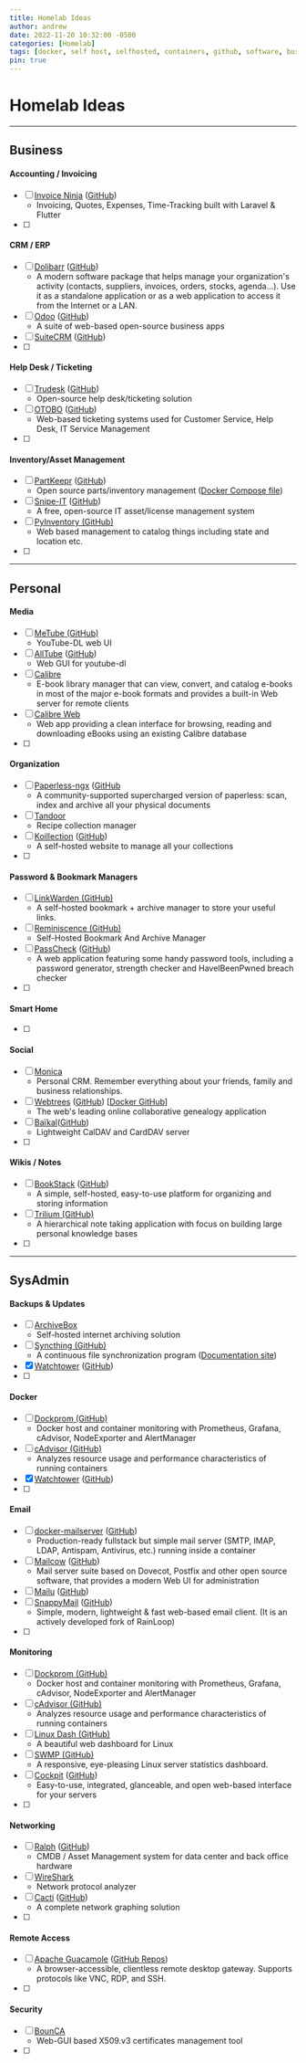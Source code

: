 ```yaml
---
title: Homelab Ideas
author: andrew
date: 2022-11-20 10:32:00 -0500
categories: [Homelab]
tags: [docker, self host, selfhosted, containers, github, software, business, personal, accounting, invoicing, crm, erp, help desk, inventory, media, organization, smart home, passwords, wiki, backups, email, monitoring, networking, security, sysadmin, homelab]
pin: true
---
```


# Homelab Ideas

---
## Business

#### Accounting / Invoicing
- [ ] [Invoice Ninja](https://www.invoiceninja.org/) ([GitHub](https://github.com/invoiceninja/invoiceninja))
  - Invoicing, Quotes, Expenses, Time-Tracking built with Laravel & Flutter
- [ ] 

#### CRM / ERP
- [ ] [Dolibarr](https://www.dolibarr.org/) ([GitHub](https://github.com/dolibarr))
  - A modern software package that helps manage your organization's activity (contacts, suppliers, invoices, orders, stocks, agenda…). Use it as a standalone application or as a web application to access it from the Internet or a LAN.
- [ ] [Odoo](https://www.odoo.com/) ([GitHub](https://github.com/odoo/odoo))
  - A suite of web-based open-source business apps
- [ ] [SuiteCRM](https://suitecrm.com/) ([GitHub](https://github.com/salesagility/SuiteCRM))
- [ ] 

#### Help Desk / Ticketing
- [ ] [Trudesk](http://trudesk.io/) ([GitHub](https://github.com/polonel/trudesk))
  - Open-source help desk/ticketing solution
- [ ] [OTOBO](https://otobo.de/en/) ([GitHub](https://github.com/RotherOSS/))
  - Web-based ticketing systems used for Customer Service, Help Desk, IT Service Management
- [ ] 

#### Inventory/Asset Management
- [ ] [PartKeepr](https://www.partkeepr.org/) ([GitHub](https://github.com/partkeepr/PartKeepr))
  - Open source parts/inventory management ([Docker Compose file](https://github.com/partkeepr/PartKeepr/blob/master/docker/development/docker-compose.yml))
- [ ] [Snipe-IT](https://snipeitapp.com/product/open-source) ([GitHub](https://github.com/snipe/snipe-it))
  - A free, open-source IT asset/license management system
- [ ] [PyInventory (GitHub)](https://github.com/jedie/PyInventory)
  - Web based management to catalog things including state and location etc.
- [ ] 

---
## Personal

#### Media
- [ ] [MeTube (GitHub)](https://github.com/alexta69/metube)
  - YouTube-DL web UI
- [ ] [AllTube](https://www.alltubedownload.net/) ([GitHub](https://github.com/Rudloff/alltube))
  - Web GUI for youtube-dl
- [ ] [Calibre](https://calibre-ebook.com/)
  - E-book library manager that can view, convert, and catalog e-books in most of the major e-book formats and provides a built-in Web server for remote clients
- [ ] [Calibre Web](https://github.com/janeczku/calibre-web)
  - Web app providing a clean interface for browsing, reading and downloading eBooks using an existing Calibre database
- [ ] 

#### Organization
- [ ] [Paperless-ngx](https://paperless-ngx.readthedocs.io/en/latest/) ([GitHub](https://github.com/jonaswinkler/paperless-ng)
  - A community-supported supercharged version of paperless: scan, index and archive all your physical documents
- [ ] [Tandoor](https://tandoor.dev/)
  - Recipe collection manager
- [ ] [Koillection](https://koillection.github.io/) ([GitHub](https://github.com/koillection/koillection))
  - A self-hosted website to manage all your collections
- [ ] 

#### Password & Bookmark Managers
- [ ] [LinkWarden (GitHub)](https://github.com/Daniel31x13/link-warden)
  - A self-hosted bookmark + archive manager to store your useful links.
- [ ] [Reminiscence (GitHub)](https://github.com/kanishka-linux/reminiscence)
  - Self-Hosted Bookmark And Archive Manager
- [ ] [PassCheck](https://passcheck.anhur.xyz/) ([GitHub](https://github.com/apacketofsweets/PassCheck))
  - A web application featuring some handy password tools, including a password generator, strength checker and HaveIBeenPwned breach checker
- [ ] 

#### Smart Home
- [ ] 

#### Social
- [ ] [Monica](https://github.com/monicahq/monica/blob/main/docs/installation/providers/docker.md)
  - Personal CRM. Remember everything about your friends, family and business relationships.
- [ ] [Webtrees](http://www.webtrees.net/) ([GitHub](https://github.com/fisharebest/webtrees)) [[Docker GitHub](https://github.com/H2CK/webtrees)]
  - The web's leading online collaborative genealogy application
- [ ] [Baïkal](https://sabre.io/baikal/)([GitHub](https://github.com/sabre-io/Baikal))
  - Lightweight CalDAV and CardDAV server
- [ ] 

#### Wikis / Notes
- [ ] [BookStack](https://www.bookstackapp.com/) ([GitHub](https://github.com/BookStackApp/BookStack))
  - A simple, self-hosted, easy-to-use platform for organizing and storing information
- [ ] [Trilium (GitHub)](https://github.com/zadam/trilium)
  - A hierarchical note taking application with focus on building large personal knowledge bases
- [ ] 

---
## SysAdmin

#### Backups & Updates
- [ ] [ArchiveBox](https://archivebox.io/)
  - Self-hosted internet archiving solution
- [ ] [Syncthing (GitHub)](https://github.com/syncthing/syncthing)
  - A continuous file synchronization program ([Documentation site](https://docs.syncthing.net/index.html))
- [x] [Watchtower](https://containrrr.dev/watchtower/) ([GitHub](https://github.com/containrrr/watchtower))
- [ ] 

#### Docker
- [ ] [Dockprom (GitHub)](https://github.com/stefanprodan/dockprom)
  - Docker host and container monitoring with Prometheus, Grafana, cAdvisor, NodeExporter and AlertManager
- [ ] [cAdvisor (GitHub)](https://github.com/google/cadvisor)
  - Analyzes resource usage and performance characteristics of running containers
- [x] [Watchtower](https://containrrr.dev/watchtower/) ([GitHub](https://github.com/containrrr/watchtower))
- [ ] 

#### Email
- [ ] [docker-mailserver](https://docker-mailserver.github.io/docker-mailserver/edge/) ([GitHub](https://github.com/docker-mailserver/docker-mailserver))
  - Production-ready fullstack but simple mail server (SMTP, IMAP, LDAP, Antispam, Antivirus, etc.) running inside a container
- [ ] [Mailcow](https://mailcow.email/) ([GitHub](https://github.com/mailcow/mailcow-dockerized))
  - Mail server suite based on Dovecot, Postfix and other open source software, that provides a modern Web UI for administration
- [ ] [Mailu](https://mailu.io/) ([GitHub](https://github.com/Mailu/Mailu))
- [ ] [SnappyMail](https://snappymail.eu/) ([GitHub](https://github.com/the-djmaze/snappymail))
  - Simple, modern, lightweight & fast web-based email client. (It is an actively developed fork of RainLoop)
- [ ] 

#### Monitoring
- [ ] [Dockprom (GitHub)](https://github.com/stefanprodan/dockprom)
  - Docker host and container monitoring with Prometheus, Grafana, cAdvisor, NodeExporter and AlertManager
- [ ] [cAdvisor (GitHub)](https://github.com/google/cadvisor)
  - Analyzes resource usage and performance characteristics of running containers
- [ ] [Linux Dash (GitHub)](https://github.com/tariqbuilds/linux-dash)
  - A beautiful web dashboard for Linux
- [ ] [SWMP (GitHub)](https://github.com/fuzzymannerz/swmp)
  - A responsive, eye-pleasing Linux server statistics dashboard.
- [ ] [Cockpit](https://cockpit-project.org/) ([GitHub](https://github.com/cockpit-project/cockpit))
  - Easy-to-use, integrated, glanceable, and open web-based interface for your servers
- [ ] 

#### Networking
- [ ] [Ralph](https://ralph.allegro.tech/) ([GitHub](https://github.com/allegro/ralph))
  - CMDB / Asset Management system for data center and back office hardware
- [ ] [WireShark](https://www.wireshark.org/)
  - Network protocol analyzer
- [ ] [Cacti](https://www.cacti.net/) ([GitHub](https://github.com/cacti/))
  - A complete network graphing solution
- [ ] 

#### Remote Access
- [ ] [Apache Guacamole](https://guacamole.apache.org/) ([GitHub Repos](https://github.com/search?utf8=%E2%9C%93&q=repo%3Aapache%2Fguacamole-server+repo%3Aapache%2Fguacamole-client+repo%3Aapache%2Fguacamole-website&type=Repositories&ref=searchresults))
  - A browser-accessible, clientless remote desktop gateway. Supports protocols like VNC, RDP, and SSH.
- [ ] 


#### Security
- [ ] [BounCA](https://bounca.org/index.html)
  - Web-GUI based X509.v3 certificates management tool
- [ ] 
